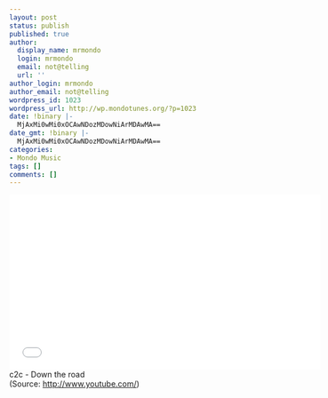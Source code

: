 ```yaml
---
layout: post
status: publish
published: true
author:
  display_name: mrmondo
  login: mrmondo
  email: not@telling
  url: ''
author_login: mrmondo
author_email: not@telling
wordpress_id: 1023
wordpress_url: http://wp.mondotunes.org/?p=1023
date: !binary |-
  MjAxMi0wMi0xOCAwNDozMDowNiArMDAwMA==
date_gmt: !binary |-
  MjAxMi0wMi0xOCAwNDozMDowNiArMDAwMA==
categories:
- Mondo Music
tags: []
comments: []
---
```

<iframe width="560" height="315" src="//www.youtube.com/embed/OHFmOGRCqck" frameborder="0"> </iframe>
c2c - Down the road 
<div class="attribution">(<span>Source:</span> <a href="http://www.youtube.com/">http://www.youtube.com/</a>)</div>
